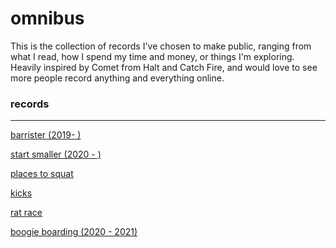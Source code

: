 # omnibus

This is the collection of records I've chosen to make public, ranging from what I read, how I spend my time and money, or things I'm exploring. Heavily inspired by Comet from Halt and Catch Fire, and would love to see more people record anything and everything online.

### records

---

[barrister (2019- )](omnibus%20d23dd80eab1c457c9e84a1495ecc83e1/barrister%20(2019-%20)%20d6cdc796a852484583f0ab58c515bcc7.csv)

[start smaller (2020 - )](omnibus%20d23dd80eab1c457c9e84a1495ecc83e1/start%20smaller%20(2020%20-%20)%202e63dede70b14c42bc4ce49922b4319c.csv)

[places to squat](omnibus%20d23dd80eab1c457c9e84a1495ecc83e1/places%20to%20squat%20b163e6b7d9cc4b399ad0bfb9451230af.csv)

[kicks](omnibus%20d23dd80eab1c457c9e84a1495ecc83e1/Untitled%20Database%2051e7daba360e4051921ca0f93695cad1.csv)

[rat race](omnibus%20d23dd80eab1c457c9e84a1495ecc83e1/rat%20race%2048a5aede9a8c477da4119b22bf202306.csv)

[boogie boarding (2020 - 2021)](omnibus%20d23dd80eab1c457c9e84a1495ecc83e1/boogie%20boarding%20(2020%20-%202021)%202befe8c432d7454e89b37705f34ac8eb.csv)